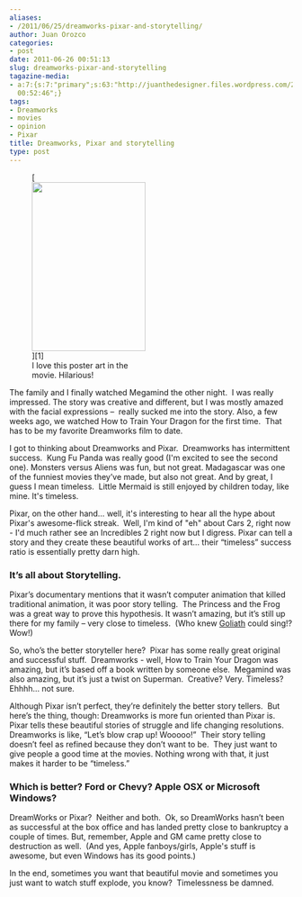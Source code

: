 ```yaml
---
aliases:
- /2011/06/25/dreamworks-pixar-and-storytelling/
author: Juan Orozco
categories:
- post
date: 2011-06-26 00:51:13
slug: dreamworks-pixar-and-storytelling
tagazine-media:
- a:7:{s:7:"primary";s:63:"http://juanthedesigner.files.wordpress.com/2011/06/megamind.jpg";s:6:"images";a:1:{s:63:"http://juanthedesigner.files.wordpress.com/2011/06/megamind.jpg";a:6:{s:8:"file_url";s:63:"http://juanthedesigner.files.wordpress.com/2011/06/megamind.jpg";s:5:"width";s:3:"536";s:6:"height";s:3:"793";s:4:"type";s:5:"image";s:4:"area";s:6:"425048";s:9:"file_path";s:0:"";}}s:6:"videos";a:0:{}s:11:"image_count";s:1:"1";s:6:"author";s:7:"8033531";s:7:"blog_id";s:8:"17975075";s:9:"mod_stamp";s:19:"2011-06-26
  00:52:46";}
tags:
- Dreamworks
- movies
- opinion
- Pixar
title: Dreamworks, Pixar and storytelling
type: post
---
```


<figure id="attachment_2844" aria-describedby="caption-attachment-2844" style="width: 202px" class="wp-caption alignright">[<img class="size-medium wp-image-2844 " title="megamind" src="http://juanthedesigner.files.wordpress.com/2011/06/megamind.jpg?w=202&#038;resize=202%2C300" alt="" width="202" height="300" data-recalc-dims="1" />][1]<figcaption id="caption-attachment-2844" class="wp-caption-text">I love this poster art in the movie. Hilarious!</figcaption></figure>

The family and I finally watched Megamind the other night.  I was really impressed. The story was creative and different, but I was mostly amazed with the facial expressions –  really sucked me into the story. Also, a few weeks ago, we watched How to Train Your Dragon for the first time.  That has to be my favorite Dreamworks film to date.

I got to thinking about Dreamworks and Pixar.  Dreamworks has intermittent success.  Kung Fu Panda was really good (I'm excited to see the second one). Monsters versus Aliens was fun, but not great. Madagascar was one of the funniest movies they’ve made, but also not great. And by great, I guess I mean timeless.  Little Mermaid is still enjoyed by children today, like mine. It's timeless.

Pixar, on the other hand… well, it's interesting to hear all the hype about Pixar's awesome-flick streak.  Well, I'm kind of "eh" about Cars 2, right now - I'd much rather see an Incredibles 2 right now but I digress. Pixar can tell a story and they create these beautiful works of art… their “timeless” success ratio is essentially pretty darn high.

### It’s all about Storytelling.

Pixar’s documentary mentions that it wasn’t computer animation that killed traditional animation, it was poor story telling.  The Princess and the Frog was a great way to prove this hypothesis. It wasn’t amazing, but it’s still up there for my family – very close to timeless.  (Who knew [Goliath][2] could sing!? Wow!)

So, who’s the better storyteller here?  Pixar has some really great original and successful stuff.  Dreamworks - well, How to Train Your Dragon was amazing, but it’s based off a book written by someone else.  Megamind was also amazing, but it’s just a twist on Superman.  Creative? Very. Timeless? Ehhhh… not sure.

Although Pixar isn’t perfect, they’re definitely the better story tellers.  But here’s the thing, though: Dreamworks is more fun oriented than Pixar is.  Pixar tells these beautiful stories of struggle and life changing resolutions.  Dreamworks is like, “Let’s blow crap up! Wooooo!”  Their story telling doesn’t feel as refined because they don’t want to be.  They just want to give people a good time at the movies. Nothing wrong with that, it just makes it harder to be “timeless.”

### Which is better? Ford or Chevy? Apple OSX or Microsoft Windows?

DreamWorks or Pixar?  Neither and both.  Ok, so DreamWorks hasn’t been as successful at the box office and has landed pretty close to bankruptcy a couple of times. But, remember, Apple and GM came pretty close to destruction as well.  (And yes, Apple fanboys/girls, Apple's stuff is awesome, but even Windows has its good points.)

In the end, sometimes you want that beautiful movie and sometimes you just want to watch stuff explode, you know?  Timelessness be damned.

[1]: http://juanthedesigner.files.wordpress.com/2011/06/megamind.jpg
[2]: http://en.wikipedia.org/wiki/Goliath_(Gargoyles)